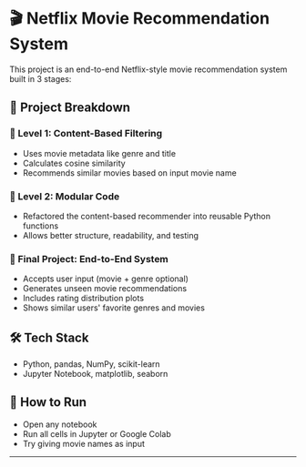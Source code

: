 # 🎬 Netflix Movie Recommendation System

This project is an end-to-end Netflix-style movie recommendation system built in 3 stages:

## 📘 Project Breakdown

### 🔹 Level 1: Content-Based Filtering
- Uses movie metadata like genre and title
- Calculates cosine similarity
- Recommends similar movies based on input movie name

### 🔹 Level 2: Modular Code
- Refactored the content-based recommender into reusable Python functions
- Allows better structure, readability, and testing

### 🔹 Final Project: End-to-End System
- Accepts user input (movie + genre optional)
- Generates unseen movie recommendations
- Includes rating distribution plots
- Shows similar users' favorite genres and movies

## 🛠️ Tech Stack
- Python, pandas, NumPy, scikit-learn
- Jupyter Notebook, matplotlib, seaborn

## 🚀 How to Run
- Open any notebook
- Run all cells in Jupyter or Google Colab
- Try giving movie names as input

---

